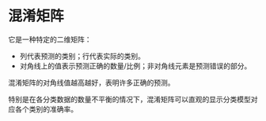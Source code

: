 # 混淆矩阵

它是一种特定的二维矩阵：

- 列代表预测的类别；行代表实际的类别。
- 对角线上的值表示预测正确的数量/比例；非对角线元素是预测错误的部分。

混淆矩阵的对角线值越高越好，表明许多正确的预测。

特别是在各分类数据的数量不平衡的情况下，混淆矩阵可以直观的显示分类模型对应各个类别的准确率。

